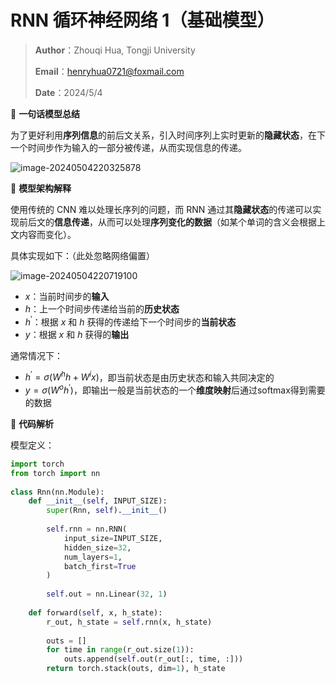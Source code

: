 # RNN 循环神经网络 1（基础模型）

> **Author**：Zhouqi Hua, Tongji University
>
> **Email**：henryhua0721@foxmail.com
>
> **Date**：2024/5/4



:star2: **一句话模型总结**

为了更好利用**序列信息**的前后文关系，引入时间序列上实时更新的**隐藏状态**，在下一个时间步作为输入的一部分被传递，从而实现信息的传递。

![image-20240504220325878](http://henry-typora.oss-cn-beijing.aliyuncs.com/img/image-20240504220325878.png)



:star2: **模型架构解释**

使用传统的 CNN 难以处理长序列的问题，而 RNN 通过其**隐藏状态**的传递可以实现前后文的**信息传递**，从而可以处理**序列变化的数据**（如某个单词的含义会根据上文内容而变化）。

具体实现如下：（此处忽略网络偏置）

![image-20240504220719100](http://henry-typora.oss-cn-beijing.aliyuncs.com/img/image-20240504220719100.png)

- $x$：当前时间步的**输入**
- $h$：上一个时间步传递给当前的**历史状态**
- $h^{'}$：根据 $x$ 和 $h$ 获得的传递给下一个时间步的**当前状态**
- $y$：根据 $x$ 和 $h$ 获得的**输出**

通常情况下：

- $h^{'}=\sigma(W^hh+W^ix)$，即当前状态是由历史状态和输入共同决定的
- $y=\sigma(W^oh^{'})$，即输出一般是当前状态的一个**维度映射**后通过softmax得到需要的数据



:star2: **代码解析**

模型定义：

```py
import torch
from torch import nn
 
class Rnn(nn.Module):
    def __init__(self, INPUT_SIZE):
        super(Rnn, self).__init__()
 
        self.rnn = nn.RNN(
            input_size=INPUT_SIZE,
            hidden_size=32,
            num_layers=1,
            batch_first=True
        )
 
        self.out = nn.Linear(32, 1)
 
    def forward(self, x, h_state):
        r_out, h_state = self.rnn(x, h_state)
 
        outs = []
        for time in range(r_out.size(1)):
            outs.append(self.out(r_out[:, time, :]))
        return torch.stack(outs, dim=1), h_state
```

